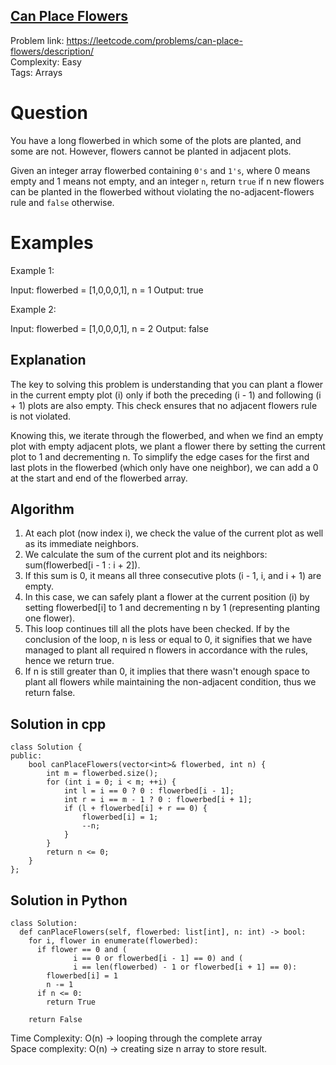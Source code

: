 ## [Can Place Flowers](https://leetcode.com/problems/can-place-flowers/)


Problem link: https://leetcode.com/problems/can-place-flowers/description/ <br>
Complexity: Easy  <br>
Tags: Arrays <br>


# Question

You have a long flowerbed in which some of the plots are planted, and some are not. However, flowers cannot be planted in adjacent plots.

Given an integer array flowerbed containing `0's` and `1's`, where 0 means empty and 1 means not empty, and an integer `n`, return `true` if n new flowers can be planted in the flowerbed without violating the no-adjacent-flowers rule and `false` otherwise.


# Examples

Example 1:

Input: flowerbed = [1,0,0,0,1], n = 1
Output: true

Example 2:

Input: flowerbed = [1,0,0,0,1], n = 2
Output: false

## Explanation

The key to solving this problem is understanding that you can plant a flower in the current empty plot (i) only if both the preceding (i - 1) and following (i + 1) plots are also empty. This check ensures that no adjacent flowers rule is not violated.

Knowing this, we iterate through the flowerbed, and when we find an empty plot with empty adjacent plots, we plant a flower there by setting the current plot to 1 and decrementing n. To simplify the edge cases for the first and last plots in the flowerbed (which only have one neighbor), we can add a 0 at the start and end of the flowerbed array.


## Algorithm

1. At each plot (now index i), we check the value of the current plot as well as its immediate neighbors. 
2. We calculate the sum of the current plot and its neighbors: sum(flowerbed[i - 1 : i + 2]). 
3. If this sum is 0, it means all three consecutive plots (i - 1, i, and i + 1) are empty. 
4. In this case, we can safely plant a flower at the current position (i) by setting flowerbed[i] to 1 and decrementing n by 1 (representing planting one flower).
5. This loop continues till all the plots have been checked. If by the conclusion of the loop, n is less or equal to 0, it signifies that we have managed to plant all required n flowers in accordance with the rules, hence we return true. 
6. If n is still greater than 0, it implies that there wasn't enough space to plant all flowers while maintaining the non-adjacent condition, thus we return false.


## Solution in cpp
```
class Solution {
public:
    bool canPlaceFlowers(vector<int>& flowerbed, int n) {
        int m = flowerbed.size();
        for (int i = 0; i < m; ++i) {
            int l = i == 0 ? 0 : flowerbed[i - 1];
            int r = i == m - 1 ? 0 : flowerbed[i + 1];
            if (l + flowerbed[i] + r == 0) {
                flowerbed[i] = 1;
                --n;
            }
        }
        return n <= 0;      
    }
};
```

## Solution in Python
```
class Solution:
  def canPlaceFlowers(self, flowerbed: list[int], n: int) -> bool:
    for i, flower in enumerate(flowerbed):
      if flower == 0 and (
              i == 0 or flowerbed[i - 1] == 0) and (
              i == len(flowerbed) - 1 or flowerbed[i + 1] == 0):
        flowerbed[i] = 1
        n -= 1
      if n <= 0:
        return True

    return False
```
Time Complexity: O(n) -> looping through the complete array <br>
Space complexity: O(n) -> creating size n array to store result. 	